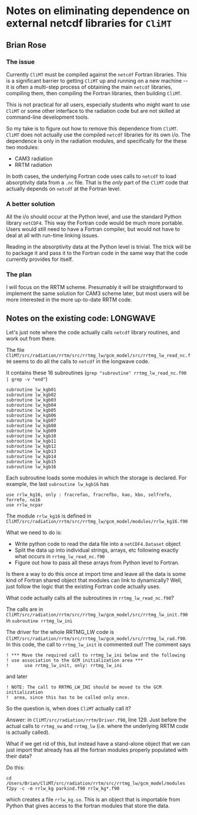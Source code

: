 # Notes on eliminating dependence on external netcdf libraries for `CliMT`

## Brian Rose

### The issue

Currently `CliMT` must be compiled against the `netcdf` Fortran libraries. This is a significant barrier to getting `CliMT` up and running on a new machine -- it is often a multi-step process of obtaining the main `netcdf` libraries, compiling them, then compiling the Fortran libraries, then building `CliMT`. 

This is not practical for all users, especially students who might want to use `CliMT` or some other interface to the radiation code but are not skilled at command-line development tools.

So my take is to figure out how to remove this dependence from `CliMT`. `CliMT` does not actually use the compiled `netcdf` libraries for its own i/o. The dependence is only in the radiation modules, and specifically for the these two modules:

- CAM3 radiation
- RRTM radiation

In both cases, the underlying Fortran code uses calls to `netcdf` to load absorptivity data from a `.nc` file. That is the *only* part of the `CliMT` code that actually depends on `netcdf` at the Fortran level. 

### A better solution

All the i/o should occur at the Python level, and use the standard Python library `netCDF4`. This way the Fortran code would be much more portable. Users would still need to have a Fortran compiler, but would not have to deal at all with run-time linking issues.

Reading in the absorptivity data at the Python level is trivial. The trick will be to package it and pass it to the Fortran code in the same way that the code currently provides for itself.

### The plan

I will focus on the RRTM scheme. Presumably it will be straightforward to implement the same solution for CAM3 scheme later, but most users will be more interested in the more up-to-date RRTM code.

## Notes on the existing code: LONGWAVE

Let's just note where the code actually calls `netcdf` library routines, and work out from there.

The file `CliMT/src/radiation/rrtm/src/rrtmg_lw/gcm_model/src/rrtmg_lw_read_nc.f90`
seems to do all the calls to `netcdf` in the longwave code.

It contains these 16 subroutines (`grep "subroutine" rrtmg_lw_read_nc.f90 | grep -v "end"`)

```
subroutine lw_kgb01
subroutine lw_kgb02
subroutine lw_kgb03
subroutine lw_kgb04
subroutine lw_kgb05
subroutine lw_kgb06
subroutine lw_kgb07
subroutine lw_kgb08
subroutine lw_kgb09
subroutine lw_kgb10
subroutine lw_kgb11
subroutine lw_kgb12
subroutine lw_kgb13
subroutine lw_kgb14
subroutine lw_kgb15
subroutine lw_kgb16
```

Each subroutine loads some modules in which the storage is declared. For example, the last `subroutine lw_kgb16` has

```
use rrlw_kg16, only : fracrefao, fracrefbo, kao, kbo, selfrefo, forrefo, no16
use rrlw_ncpar
```

The module ``rrlw_kg16`` is defined in `CliMT/src/radiation/rrtm/src/rrtmg_lw/gcm_model/modules/rrlw_kg16.f90`

What we need to do is:

- Write python code to read the data file into a `netCDF4.Dataset` object
- Split the data up into individual strings, arrays, etc following exactly what occurs in `rrtmg_lw_read_nc.f90`
- Figure out how to pass all these arrays from Python level to Fortran.

Is there a way to do this once at import time and leave all the data is some kind of Fortran shared object that modules can link to dynamically? Well, just follow the logic that the existing Fortran code actually uses.

What code actually calls all the subroutines in `rrtmg_lw_read_nc.f90`?

The calls are in `CliMT/src/radiation/rrtm/src/rrtmg_lw/gcm_model/src/rrtmg_lw_init.f90` in `subroutine rrtmg_lw_ini`

The driver for the whole RRTMG_LW code is `CliMT/src/radiation/rrtm/src/rrtmg_lw/gcm_model/src/rrtmg_lw_rad.f90`. In this code, the call to `rrtmg_lw_init` is commented out! The comment says

```
! *** Move the required call to rrtmg_lw_ini below and the following 
! use association to the GCM initialization area ***
!      use rrtmg_lw_init, only: rrtmg_lw_ini
```
and later

```
! NOTE: The call to RRTMG_LW_INI should be moved to the GCM initialization
!  area, since this has to be called only once. 
```

So the question is, when does `CliMT` actually call it?

Answer: in `CliMT/src/radiation/rrtm/Driver.f90`, line 129. Just before the actual calls to `rrtmg_sw` and `rrtmg_lw` (i.e. where the underlying RRTM code is actually called).

What if we get rid of this, but instead have a stand-alone object that we can just import that already has all the fortran modules properly populated with their data?

Do this:

```
cd /Users/Brian/CliMT/src/radiation/rrtm/src/rrtmg_lw/gcm_model/modules
f2py -c -m rrlw_kg parkind.f90 rrlw_kg*.f90
```
which creates a file `rrlw_kg.so`. This is an object that is importable from Python that gives access to the fortran modules that store the data.

